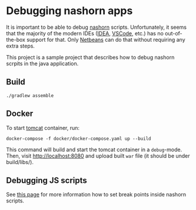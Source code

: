 # Debugging nashorn apps

It is important to be able to debug [nashorn](https://www.oracle.com/technical-resources/articles/java/jf14-nashorn.html) scripts. Unfortunately, it seems that the majority of the modern IDEs ([IDEA](https://www.jetbrains.com/idea/), [VSCode](https://code.visualstudio.com/), etc.) has no out-of-the-box support for that. Only [Netbeans](https://netbeans.apache.org/) can do that without requiring any extra steps.

This project is a sample project that describes how to debug nashorn scrpits in the java application.

## Build
```shell
./gradlew assemble
```

## Docker
To start [tomcat](http://tomcat.apache.org/) container, run:
```shell
docker-compose -f docker/docker-compose.yaml up --build
```
This command will build and start the tomcat container in a `debug`-mode. Then, visit [http://localhost:8080](http://localhost:8080) and upload built `war` file (it should be under build/libs/).

## Debugging JS scripts
See [this page](https://blogs.oracle.com/sundararajan/remote-debugging-of-nashorn-scripts-with-netbeans-ide-using-debugger-statements) for more information how to set break points inside nashorn scripts.